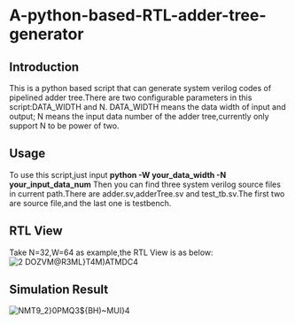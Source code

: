 # A-python-based-RTL-adder-tree-generator
## Introduction
This is a python based script that can generate system verilog codes of pipelined adder tree.There are two configurable parameters in this script:DATA_WIDTH and N.
DATA_WIDTH means the data width of input and output;
N means the input data number of the adder tree,currently only support N to be power of two.
## Usage
To use this script,just input
**python -W your_data_width -N your_input_data_num**
Then you can find three system verilog source files in current path.There are adder.sv,adderTree.sv and test_tb.sv.The first two are source file,and the last one is testbench.
## RTL View
Take N=32,W=64 as example,the RTL View is as below:
![2 DOZVM@R3ML}T4M)ATMDC4](https://user-images.githubusercontent.com/44521731/155707182-3c972c43-195f-4189-acd0-01043a017281.png)
## Simulation Result
![NMT9_2}0PMQ3${BH)~MUI}4](https://user-images.githubusercontent.com/44521731/155707287-24c4f175-fa55-4cfd-9979-a112e7910481.png)


